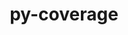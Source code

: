 ---
title: "py-coverage"
layout: cache
categories: [package, develop-2024-06-09]
meta: {"versions": ["7.2.6"], "compilers": ["apple-clang@=15.0.0", "gcc@=11.4.0"], "oss": ["ubuntu22.04", "ventura"], "platforms": ["darwin", "linux"], "targets": ["aarch64", "neoverse_v1", "x86_64_v3"], "stacks": ["e4s", "e4s-neoverse_v1", "ml-darwin-aarch64-mps", "ml-linux-x86_64-cpu", "ml-linux-x86_64-cuda", "root"], "num_specs": 7, "num_specs_by_stack": {"root": 7, "ml-darwin-aarch64-mps": 1, "ml-linux-x86_64-cuda": 2, "ml-linux-x86_64-cpu": 2, "e4s-neoverse_v1": 2, "e4s": 2}}
spec_details: [{"hash": "g54vdhy2nlv46p26yjdnfxgknjje5dml", "compiler": "apple-clang@=15.0.0", "versions": ["7.2.6"], "os": "ventura", "platform": "darwin", "target": "aarch64", "variants": ["build_system=python_pip", "~toml"], "stacks": ["root", "ml-darwin-aarch64-mps"], "size": "-", "tarball": "https://binaries.spack.io/releases/develop-2024-06-09/build_cache/darwin-ventura-aarch64/apple-clang-15.0.0/py-coverage-7.2.6/darwin-ventura-aarch64-apple-clang-15.0.0-py-coverage-7.2.6-g54vdhy2nlv46p26yjdnfxgknjje5dml.spack"}, {"hash": "odkrhig7wehg5is52bxdnejdwaa4bp7q", "compiler": "gcc@=11.4.0", "versions": ["7.2.6"], "os": "ubuntu22.04", "platform": "linux", "target": "x86_64_v3", "variants": ["build_system=python_pip", "~toml"], "stacks": ["root", "ml-linux-x86_64-cuda", "ml-linux-x86_64-cpu"], "size": "-", "tarball": "https://binaries.spack.io/releases/develop-2024-06-09/build_cache/linux-ubuntu22.04-x86_64_v3/gcc-11.4.0/py-coverage-7.2.6/linux-ubuntu22.04-x86_64_v3-gcc-11.4.0-py-coverage-7.2.6-odkrhig7wehg5is52bxdnejdwaa4bp7q.spack"}, {"hash": "an44bf3oblkoigt3mei6qgd6mqdl57jt", "compiler": "gcc@=11.4.0", "versions": ["7.2.6"], "os": "ubuntu22.04", "platform": "linux", "target": "neoverse_v1", "variants": ["build_system=python_pip", "~toml"], "stacks": ["root", "e4s-neoverse_v1"], "size": "-", "tarball": "https://binaries.spack.io/releases/develop-2024-06-09/build_cache/linux-ubuntu22.04-neoverse_v1/gcc-11.4.0/py-coverage-7.2.6/linux-ubuntu22.04-neoverse_v1-gcc-11.4.0-py-coverage-7.2.6-an44bf3oblkoigt3mei6qgd6mqdl57jt.spack"}, {"hash": "lodg5pcm2htwm3lj2y4e2zf2jfeqxea3", "compiler": "gcc@=11.4.0", "versions": ["7.2.6"], "os": "ubuntu22.04", "platform": "linux", "target": "x86_64_v3", "variants": ["build_system=python_pip", "~toml"], "stacks": ["root", "ml-linux-x86_64-cuda", "ml-linux-x86_64-cpu"], "size": "-", "tarball": "https://binaries.spack.io/releases/develop-2024-06-09/build_cache/linux-ubuntu22.04-x86_64_v3/gcc-11.4.0/py-coverage-7.2.6/linux-ubuntu22.04-x86_64_v3-gcc-11.4.0-py-coverage-7.2.6-lodg5pcm2htwm3lj2y4e2zf2jfeqxea3.spack"}, {"hash": "frga7ie3viju7oiyl76o2a4e33nj463l", "compiler": "gcc@=11.4.0", "versions": ["7.2.6"], "os": "ubuntu22.04", "platform": "linux", "target": "x86_64_v3", "variants": ["build_system=python_pip", "~toml"], "stacks": ["root", "e4s"], "size": "-", "tarball": "https://binaries.spack.io/releases/develop-2024-06-09/build_cache/linux-ubuntu22.04-x86_64_v3/gcc-11.4.0/py-coverage-7.2.6/linux-ubuntu22.04-x86_64_v3-gcc-11.4.0-py-coverage-7.2.6-frga7ie3viju7oiyl76o2a4e33nj463l.spack"}, {"hash": "sevojfjwaiynfdkrcjn6zyzxr6vxlnbq", "compiler": "gcc@=11.4.0", "versions": ["7.2.6"], "os": "ubuntu22.04", "platform": "linux", "target": "x86_64_v3", "variants": ["build_system=python_pip", "~toml"], "stacks": ["root", "e4s"], "size": "-", "tarball": "https://binaries.spack.io/releases/develop-2024-06-09/build_cache/linux-ubuntu22.04-x86_64_v3/gcc-11.4.0/py-coverage-7.2.6/linux-ubuntu22.04-x86_64_v3-gcc-11.4.0-py-coverage-7.2.6-sevojfjwaiynfdkrcjn6zyzxr6vxlnbq.spack"}, {"hash": "gvrnewku65qrhk3bzdrvtwp3wv7a3d73", "compiler": "gcc@=11.4.0", "versions": ["7.2.6"], "os": "ubuntu22.04", "platform": "linux", "target": "neoverse_v1", "variants": ["build_system=python_pip", "~toml"], "stacks": ["root", "e4s-neoverse_v1"], "size": "-", "tarball": "https://binaries.spack.io/releases/develop-2024-06-09/build_cache/linux-ubuntu22.04-neoverse_v1/gcc-11.4.0/py-coverage-7.2.6/linux-ubuntu22.04-neoverse_v1-gcc-11.4.0-py-coverage-7.2.6-gvrnewku65qrhk3bzdrvtwp3wv7a3d73.spack"}]
---